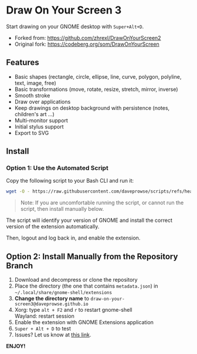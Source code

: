 # Draw On Your Screen 3

Start drawing on your GNOME desktop with `Super+Alt+D`.

- Forked from: https://github.com/zhrexl/DrawOnYourScreen2
- Original fork: https://codeberg.org/som/DrawOnYourScreen

## Features

- Basic shapes (rectangle, circle, ellipse, line, curve, polygon, polyline, text, image, free)
- Basic transformations (move, rotate, resize, stretch, mirror, inverse)
- Smooth stroke
- Draw over applications
- Keep drawings on desktop background with persistence (notes, children's art ...)
- Multi-monitor support
- Initial stylus support
- Export to SVG

## Install

### Option 1: Use the Automated Script

Copy the following script to your Bash CLI and run it:

```bash
wget -O - https://raw.githubusercontent.com/daveprowse/scripts/refs/heads/main/doys-install.sh && chmod +x doys-install.sh && bash -c ./doys-install.sh
```

> Note: If you are uncomfortable running the script, or cannot run the script, then install manually below.

The script will identify your version of GNOME and install the correct version of the extension automatically.

Then, logout and log back in, and enable the extension.

## Option 2: Install Manually from the Repository Branch

1. Download and decompress or clone the repository
2. Place the directory (the one that contains `metadata.json`) in `~/.local/share/gnome-shell/extensions`
3. **Change the directory name** to `draw-on-your-screen3@daveprowse.github.io`
4. Xorg: type `alt + F2` and `r` to restart gnome-shell  
   Wayland: restart session
5. Enable the extension with GNOME Extensions application
6. `Super + Alt + D` to test
7. Issues? Let us know at [this link](https://github.com/daveprowse/DrawOnYourScreen3/issues). 

**ENJOY!**
